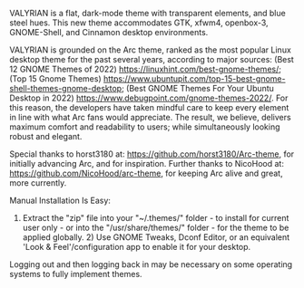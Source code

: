 VALYRIAN is a flat, dark-mode theme with transparent elements, and blue steel hues. This new theme accommodates GTK, xfwm4, openbox-3, GNOME-Shell, and Cinnamon desktop environments.

VALYRIAN is grounded on the Arc theme, ranked as the most popular Linux desktop theme for the past several years, according to major sources: (Best 12 GNOME Themes of 2022) https://linuxhint.com/best-gnome-themes/; (Top 15 Gnome Themes) https://www.ubuntupit.com/top-15-best-gnome-shell-themes-gnome-desktop; (Best GNOME Themes For Your Ubuntu Desktop in 2022) https://www.debugpoint.com/gnome-themes-2022/. For this reason, the developers have taken mindful care to keep every element in line with what Arc fans would appreciate. The result, we believe, delivers maximum comfort and readability to users; while simultaneously looking robust and elegant.


Special thanks to horst3180 at: https://github.com/horst3180/Arc-theme, for initially advancing Arc, and for inspiration. Further thanks to NicoHood at: https://github.com/NicoHood/arc-theme, for keeping Arc alive and great, more currently.


Manual Installation Is Easy:

1) Extract the "zip" file into your "~/.themes/" folder - to install for current user only - or into the "/usr/share/themes/" folder - for the theme to be applied globally. 2) Use GNOME Tweaks, Dconf Editor, or an equivalent 'Look & Feel'/configuration app to enable it for your desktop.

Logging out and then logging back in may be necessary on some operating systems to fully implement themes.
